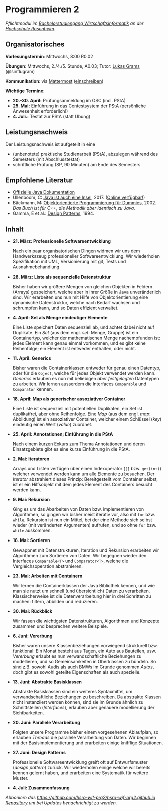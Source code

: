 # Programmieren 2

_Pflichtmodul im [Bachelorstudiengang Wirtschaftsinformatik](https://www.fh-rosenheim.de/technik/informatik-mathematik/wirtschaftsinformatik-bachelor/) an der [Hochschule Rosenheim](https://www.fh-rosenheim.de)._

## Organisatorisches

**Vorlesungstermin**: Mittwochs, 8:00 R0.02

**Übungen**: Mittwochs, 2./4./5. Stunde, A0.03; Tutor: [Lukas Grams](https://github.com/gramsimamsi) (@sinflugram)

**Kommunikation**: via [Mattermost](https://inf-mattermost.fh-rosenheim.de/wif-prg2/channels/town-square) ([einschreiben](https://inf-mattermost.fh-rosenheim.de/signup_user_complete/?id=wp3dau8xmigxtmf93z5ixur1ta))

**Wichtige Termine**:

- **20.-30. April:** Prüfungsanmeldung im OSC (incl. PStA)
- **25. Mai:** Einführung in das Contestsystem der PStA (persönliche Anwesenheit erforderlich!)
- **4. Juli.:** Testat zur PStA (statt Übung)


## Leistungsnachweis

Der Leistungsnachweis ist aufgeteilt in eine 

- (unbenotete) praktische Studienarbeit (PStA), abzulegen während des Semesters (mit Abschlusstestat)
- schriftliche Prüfung (SP, 90 Minuten) am Ende des Semesters


## Empfohlene Literatur

- [Offizielle Java Dokumentation](https://docs.oracle.com/javase/9/)
- Ullenboom, C: [Java ist auch eine Insel](https://www.amazon.de/Java-auch-eine-Insel-Java-Entwickler/dp/3836258692/), 2017. ([Online verfügbar!](http://openbook.galileocomputing.de/javainsel))
- Bäckmann, M: [Objektorientierte Programmierung für Dummies](https://www.amazon.de/Objektorientierte-Programmierung-Dummies-Marcus-B%C3%A4ckmann/dp/3826629841/), 2002. _Das Buch ist für C++, die Methodik aber identisch zu Java._
- Gamma, E et al.: [Design Patterns](https://www.amazon.com/Design-Patterns-Object-Oriented-Addison-Wesley-Professional-ebook/dp/B000SEIBB8), 1994.


## Inhalt
- **21. März: Professionelle Softwareentwicklung**
	
	Nach ein paar organisatorischen Dingen widmen wir uns dem Handwerkszeug professioneller Softwareentwicklung.
	Wir wiederholen Spezifikation mit UML, Versionierung mit git, Tests und Ausnahmebehandlung.

- **28. März: Liste als sequenzielle Datenstruktur**

	Bisher haben wir größere Mengen von gleichen Objekten in Feldern (Arrays) gespeichert, welche aber in ihrer Größe in Java unveränderlich sind.
	Wir erarbeiten uns nun mit Hilfe von Objektorientierung eine dynamische Datenstruktur, welche nach Bedarf wachsen und schrumpfen kann, und so Daten effizient verwaltet.

- **4. April: Set als Menge eindeutiger Elemente**

	Eine Liste speichert Daten sequenziell ab, und achtet dabei nicht auf Duplikate.
	Ein _Set_ (aus dem engl. _set_: Menge, Gruppe) ist ein Containertyp, welcher der mathematischen Menge nachempfunden ist: jedes Element kann genau einmal vorkommen, und es gibt keine Reihenfolge; ein Element ist entweder enthalten, oder nicht.

- **11. April: Generics**

	Bisher waren die Containerklassen entweder für genau einen Datentyp, oder für die `Object`, welche für jedes Objekt verwendet werden kann.
	_Generics_ erlauben es nun mit beliebigen _aber festgelegten_ Datentypen zu arbeiten.
	Wir lernen ausserdem die Interfaces `Comparable` und `Comparator` kennen.

- **18. April: Map als generischer assoziativer Container**

	Eine Liste ist sequenziell mit potentiellen Duplikaten, ein Set ist duplikatfrei, aber ohne Reihenfolge.
	Eine _Map_ (aus dem engl. _map_: Abbildung) ist ein assoziativer Container, welcher einem Schlüssel (_key_) eindeutig einen Wert (_value_) zuordnet.

- **25. April: Annotationen; Einführung in die PStA**
	
	Nach einem kurzen Exkurs zum Thema Annotationen und deren Einsatzgebiete gibt es eine kurze Einführung in die PStA.

- **2. Mai: Iteratoren**

	Arrays und Listen verfügen über einen Indexoperator (`[]` bzw. `get(int)`) welcher verwendet werden kann um alle Elemente zu besuchen.
	Der _Iterator_ abstrahiert dieses Prinzip: Bereitgestellt vom Container selbst, ist er ein Hilfsobjekt mit dem jedes Element des Containers besucht werden kann.

- **9. Mai: Rekursion**

	Ging es um das Abarbeiten von Daten bzw. implementieren von Algorithmen, so gingen wir bisher meist iterativ vor, also mit `for` bzw. `while`.
	Rekursion ist nun ein Mittel, bei der eine Methode sich selbst wieder (mit veränderten Argumenten) aufrufen, und so ohne `for` bzw. `while` auskommen.

- **16. Mai: Sortieren**
	
	Gewappnet mit Datenstrukturen, Iteration und Rekursion erarbeiten wir Algorithmen zum Sortieren von Daten.
	Wir begegnen wieder den Interfaces `Comparable<T>` und `Comparator<T>`, welche die Vergleichsoperation abstrahieren.

- **23. Mai: Arbeiten mit Containern**

	Wir lernen die Containerklassen der Java Bibliothek kennen, und wie man sie nutzt um schnell (und übersichtlich) Daten zu verarbeiten.
	Klassischerweise ist die Datenverarbeitung hier in drei Schritten zu machen: filtern, abbilden und reduzieren.

- **30. Mai: Rückblick**
	
	Wir fassen die wichtigsten Datenstrukturen, Algorithmen und Konzepte zusammen und besprechen weitere Beispiele.

- **6. Juni: Vererbung**

	Bisher waren unsere Klassenbeziehungen vorwiegend strukturell bzw. funktional: Ein Monat besteht aus Tagen, ein Auto aus Bauteilen, usw.
	_Vererbung_ erlaubt es nun verwandschaftliche Beziehungen zu modellieren, und so Gemeinsamkeiten in Oberklassen zu bündeln.
	So sind z.B. sowohl Audis als auch BMWs im Grunde genommen _Autos_, doch gibt es sowohl geteilte Eigenschaften als auch spezielle.

- **13. Juni: Abstrakte Basisklassen**
	
	Abstrakte Basisklassen sind ein weiteres Syntaxmittel, um verwandschaftliche Beziehungen zu beschreiben.
	Da abstrakte Klassen nicht instanziiert werden können, sind sie im Grunde ähnlich zu Schnittstellen (_Interfaces_), erlauben aber genauere modellierung der Sichtbarkeiten.

- **20. Juni: Parallele Verarbeitung**
	
	Folgten unsere Programme bisher einem vorgesehenen Ablaufplan, so erlauben _Threads_ die parallele Verarbeitung von Daten.
	Wir beginnen mit der Basisimplementierung und erarbeiten einige knifflige Situationen.

- **27. Juni: Design Patterns**
	
	Professionelle Softwareentwicklung greift oft auf Entwurfsmuster (_design pattern_) zurück.
	Wir wiederholen einige welche wir bereits kennen gelernt haben, und erarbeiten eine Systematik für weitere Muster.

- **4. Juli: Zusammenfassung**


_Abboniere das [https://github.com/hsro-wif-prg2/hsro-wif-prg2.github.io Repository](https://github.com/hsro-wif-prg2/hsro-wif-prg2.github.io) um bei Updates benachrichtigt zu werden._
